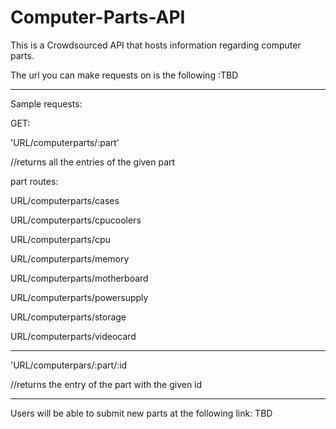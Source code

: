 # Computer-Parts-API


This is a Crowdsourced API that hosts information regarding computer parts.

The url you can make requests on is the following :TBD

----------------------

Sample requests:


GET:

'URL/computerparts/:part'

  //returns all the entries of the given part

  part routes:

  URL/computerparts/cases

  URL/computerparts/cpucoolers

  URL/computerparts/cpu

  URL/computerparts/memory

  URL/computerparts/motherboard

  URL/computerparts/powersupply

  URL/computerparts/storage

  URL/computerparts/videocard

----------------------

'URL/computerpars/:part/:id

  //returns the entry of the part with the given id


-----------------------------------

Users will be able to submit new parts at the following link: TBD
